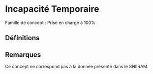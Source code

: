 # Incapacité Temporaire 
<!-- SPDX-License-Identifier: MPL-2.0 -->

Famille de concept : Prise en charge à 100%

## Définitions

## Remarques

Ce concept ne correspond pas à la donnée présente dans le SNIIRAM.

